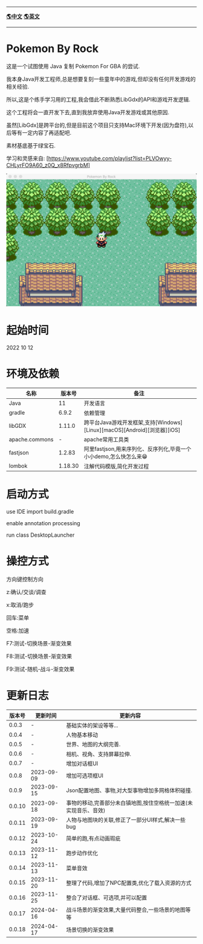 
-------------------------------------------------------------------------------

[**🌎中文**](README.md)
[**🌎英文**](README-EN.md)

-------------------------------------------------------------------------------

# Pokemon By Rock

这是一个试图使用 Java 复制 Pokemon For GBA 的尝试.

我本身Java开发工程师,总是想要复刻一些童年中的游戏,但却没有任何开发游戏的相关经验.

所以,这是个练手学习用的工程,我会借此不断熟悉LibGdx的API和游戏开发逻辑.

这个工程将会一直开发下去,直到我放弃使用Java开发游戏或其他原因.

虽然[LibGdx]是跨平台的,但是目前这个项目只支持Mac环境下开发(因为盘符),以后等有一定内容了再适配吧.

素材基底基于绿宝石.

学习和灵感来自: [https://www.youtube.com/playlist?list=PLVOwyy-CHLyrFO9A60_z0Q_x8RfpvgrbM]

![image of the program](https://raw.githubusercontent.com/Rock-Ayl/Rock-Ayl-File.github.io/main/theme.png)

# 起始时间 

2022 10 12

# 环境及依赖

<table>
    <thead>
        <tr>
            <th>名称</th>
            <th>版本号</th>
            <th>备注</th>
        </tr>
    </thead>
    <tbody>
        <tr>
            <td>Java</td>
            <td>11</td>
            <td>开发语言</td>
        </tr>
        <tr>
            <td>gradle</td>
            <td>6.9.2</td>
            <td>依赖管理</td>
        </tr>
        <tr>
            <td>libGDX</td>
            <td>1.11.0</td>
            <td>跨平台Java游戏开发框架,支持[Windows][Linux][macOS][Android][浏览器][iOS]</td>
        </tr>
        <tr>
            <td>apache.commons</td>
            <td>-</td>
            <td>apache常用工具类</td>
        </tr>
        <tr>
            <td>fastjson</td>
            <td>1.2.83</td>
            <td>阿里fastjson,用来序列化、反序列化,毕竟一个小小demo,怎么快怎么来😁</td>
        </tr>
        <tr>
            <td>lombok</td>
            <td>1.18.30</td>
            <td>注解代码模版,简化开发过程</td>
        </tr>
    </tbody>
</table>


# 启动方式

use IDE import build.gradle

enable annotation processing

run class DesktopLauncher

# 操控方式

方向键控制方向

z:确认/交谈/调查

x:取消/跑步

回车:菜单

空格:加速

F7:测试-切换场景-渐变效果

F8:测试-切换场景-渐变效果

F9:测试-随机-战斗-渐变效果

# 更新日志

<table>
    <thead>
        <tr>
            <th>版本号</th>
            <th>更新时间</th>
            <th>更新内容</th>
        </tr>
    </thead>
    <tbody>
        <tr>
            <td>0.0.3</td>
            <td>-</td>
            <td>基础实体的架设等等...</td>
        </tr>
        <tr>
            <td>0.0.4</td>
            <td>-</td>
            <td>人物基本移动</td>
        </tr>
        <tr>
            <td>0.0.5</td>
            <td>-</td>
            <td>世界、地图的大纲完善.</td>
        </tr>
        <tr>
            <td>0.0.6</td>
            <td>-</td>
            <td>相机、视角、支持屏幕拉伸.</td>
        </tr>
        <tr>
            <td>0.0.7</td>
            <td>-</td>
            <td>增加对话框UI</td>
        </tr>
        <tr>
            <td>0.0.8</td>
            <td>2023-09-09</td>
            <td>增加可选项框UI</td>
        </tr>
        <tr>
            <td>0.0.9</td>
            <td>2023-09-15</td>
            <td>Json配置地图、事物,对大型事物增加多网格体积碰撞.</td>
        </tr>
        <tr>
            <td>0.0.10</td>
            <td>2023-09-18</td>
            <td>事物的移动,完善部分未白镇地图,按住空格统一加速(未实现音乐、音效)</td>
        </tr>
        <tr>
            <td>0.0.11</td>
            <td>2023-09-19</td>
            <td>人物与地图块的关联,修正了一部分UI样式,解决一些bug</td>
        </tr>
        <tr>
            <td>0.0.12</td>
            <td>2023-10-24</td>
            <td>简单的跑,有点动画瑕疵</td>
        </tr>
        <tr>
            <td>0.0.13</td>
            <td>2023-11-12</td>
            <td>跑步动作优化</td>
        </tr>
        <tr>
            <td>0.0.14</td>
            <td>2023-11-13</td>
            <td>菜单音效</td>
        </tr>
        <tr>
            <td>0.0.15</td>
            <td>2023-11-20</td>
            <td>整理了代码,增加了NPC配置类,优化了载入资源的方式</td>
        </tr>
        <tr>
            <td>0.0.16</td>
            <td>2023-11-25</td>
            <td>整合了对话框、可选项,并可以配置</td>
        </tr>
        <tr>
            <td>0.0.17</td>
            <td>2024-04-16</td>
            <td>战斗场景的渐变效果,大量代码整合,一些场景的地图等等</td>
        </tr>
        <tr>
            <td>0.0.18</td>
            <td>2024-04-17</td>
            <td>场景切换的渐变效果</td>
        </tr>
    </tbody>
</table>